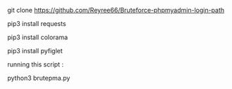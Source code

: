 git clone https://github.com/Reyree66/Bruteforce-phpmyadmin-login-path

pip3 install requests

pip3 install colorama

pip3 install pyfiglet

running this script :

python3 brutepma.py
